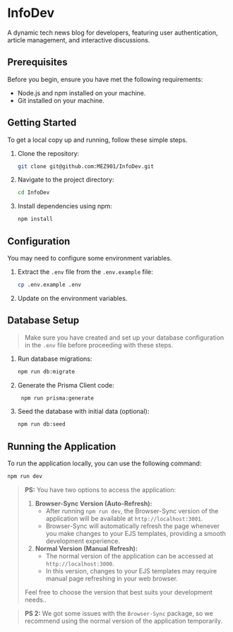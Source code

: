 # InfoDev

A dynamic tech news blog for developers, featuring user authentication, article management, and interactive discussions.

## Prerequisites

Before you begin, ensure you have met the following requirements:

- Node.js and npm installed on your machine.
- Git installed on your machine.

## Getting Started

To get a local copy up and running, follow these simple steps.

1. Clone the repository:
    ```bash
    git clone git@github.com:MEZ901/InfoDev.git
    ```
2. Navigate to the project directory:
   ```bash
   cd InfoDev
   ```
3. Install dependencies using npm:
    ```bash
    npm install
    ```

## Configuration

You may need to configure some environment variables.

1. Extract the `.env` file from the `.env.example` file:
   ```bash
   cp .env.example .env
   ```
2. Update on the environment variables.
   
## Database Setup

> Make sure you have created and set up your database configuration in the `.env` file before proceeding with these steps.

1. Run database migrations:

    ```bash
    npm run db:migrate
    ```
2. Generate the Prisma Client code:
   ```bash
    npm run prisma:generate
    ```
3. Seed the database with initial data (optional):
    ```bash
    npm run db:seed
    ```

## Running the Application

To run the application locally, you can use the following command:

```bash
npm run dev
```

> **PS:** You have two options to access the application:
>   1. **Browser-Sync Version (Auto-Refresh):**
>       - After running `npm run dev`, the Browser-Sync version of the application will be available at `http://localhost:3001`.
>       - Browser-Sync will automatically refresh the page whenever you make changes to your EJS templates, providing a smooth development experience.
>   2. **Normal Version (Manual Refresh):**
>       - The normal version of the application can be accessed at `http://localhost:3000`.
>       - In this version, changes to your EJS templates may require manual page refreshing in your web browser.
>
> Feel free to choose the version that best suits your development needs..

> **PS 2:** We got some issues with the `Browser-Sync` package, so we recommend using the normal version of the application temporarily.
